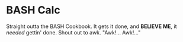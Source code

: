 # BASH Calc

Straight outta the BASH Cookbook.  It gets it done, and **BELIEVE ME**, it
*needed* gettin' done.  Shout out to awk.  "Awk!... Awk!..."
